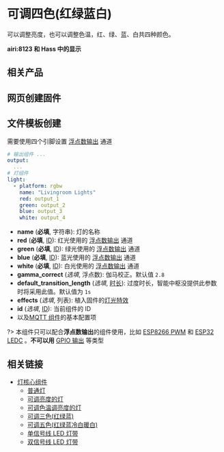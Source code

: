 # 可调四色(红绿蓝白)

可以调整亮度，也可以调整色温，红、绿、蓝、白共四种颜色。






**airi:8123 和 Hass 中的显示**



## 相关产品





## 网页创建固件








## 文件模板创建

需要使用四个引脚设置 [浮点数输出](esphome/components/output#浮点数输出) 通道

```yaml
# 输出组件 ...
output:
  ... 
# 灯组件
light:
  - platform: rgbw
    name: "Livingroom Lights"
    red: output_1
    green: output_2
    blue: output_3
    white: output_4
```

- **name** (**必填**, 字符串): 灯的名称
- **red** (**必填**, [ID](esphome/guides/configuration-types#id)): 红光使用的 [浮点数输出](esphome/components/output#浮点数输出) 通道
- **green** (**必填**, [ID](esphome/guides/configuration-types#id)): 绿光使用的 [浮点数输出](esphome/components/output#浮点数输出) 通道
- **blue** (**必填**, [ID](esphome/guides/configuration-types#id)): 蓝光使用的 [浮点数输出](esphome/components/output#浮点数输出) 通道
- **white** (**必填**, [ID](esphome/guides/configuration-types#id)): 白光使用的 [浮点数输出](esphome/components/output#浮点数输出) 通道
- **gamma_correct** (*选填*, 浮点数): 伽马校正。默认值 `2.8`
- **default_transition_length** (*选填*, [时长](esphome/guides/configuration-types#时长)): 过度时长，智能中枢没提供此参数时将采用此值。默认值为 `1s`
- **effects** (*选填*, 列表): 植入固件的[灯光特效](esphome/components/light/#灯光特效)
- **id** (*选填*, [ID](esphome/guides/configuration-types#id)): 当前组件的 ID
- 以及[MQTT 组件](esphome/components/mqtt#MQTT-组件基本配置项)的基本配置项


?> 本组件只可以配合**浮点数输出**的组件使用，比如 [ESP8266 PWM](esphome/components/output/esp8266_pwm) 和 [ESP32 LEDC](esphome/components/output/ledc) 。**不可以用** [GPIO 输出](esphome/components/light/gpio) 等类型


## 相关链接

-  [灯核心组件](esphome/components/light/)
    -  [普通灯](esphome/components/light/binary)
    -  [可调亮度的灯](esphome/components/light/monochromatic)
    -  [可调色温调亮度的灯](esphome/components/light/cwww)
    -  [可调三色(红绿蓝)](esphome/components/light/rgb)
    -  [可调五色(红绿蓝冷白暖白)](esphome/components/light/rgbww)
    -  [单信号线 LED 灯带](esphome/components/light/fastled_clockless)
    -  [双信号线 LED 灯带](esphome/components/light/fastled_spi)

